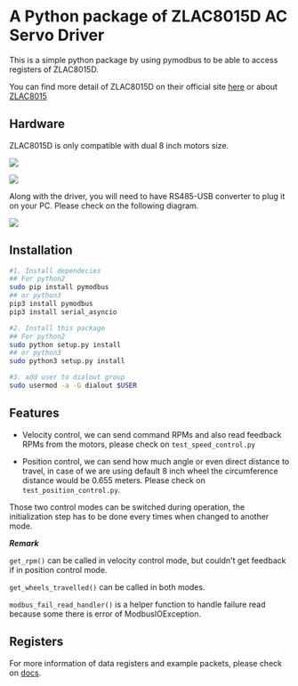 # A Python package of ZLAC8015D AC Servo Driver

This is a simple python package by using pymodbus to be able to access registers of ZLAC8015D.

You can find more detail of ZLAC8015D on their official site [here](http://www.zlrobotmotor.com/info/401.html) or about [ZLAC8015](http://www.zlrobotmotor.com/info/400.html)

## Hardware

ZLAC8015D is only compatible with dual 8 inch motors size.

![](images/motor1.jpg)

![](images/motor2.jpg)

Along with the driver, you will need to have RS485-USB converter to plug it on your PC. Please check on the following diagram.

![](images/wiring_diagram.png)


## Installation
```sh
#1. Install dependecies
## For python2
sudo pip install pymodbus
## or python3
pip3 install pymodbus
pip3 install serial_asyncio

#2. Install this package
## For python2
sudo python setup.py install
## or python3
sudo python3 setup.py install

#3. add user to dialout group
sudo usermod -a -G dialout $USER
```
## Features

- Velocity control, we can send command RPMs and also read feedback RPMs from the motors, please check on `test_speed_control.py`

- Position control, we can send how much angle or even direct distance to travel, in case of we are using default 8 inch wheel the circumference distance would be 0.655 meters. Please check on `test_position_control.py`.

Those two control modes can be switched during operation, the initialization step has to be done every times when changed to another mode.

***Remark***

`get_rpm()` can be called in velocity control mode, but couldn't get feedback if in position control mode.

`get_wheels_travelled()` can be called in both modes.

`modbus_fail_read_handler()` is a helper function to handle failure read because some there is error of ModbusIOException.

## Registers

For more information of data registers and example packets, please check on [docs](./docs/).